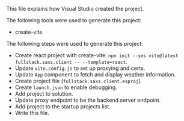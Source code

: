 This file explains how Visual Studio created the project.

The following tools were used to generate this project:
- create-vite

The following steps were used to generate this project:
- Create react project with create-vite: `npm init --yes vite@latest fullstack.saxs.client -- --template=react`.
- Update `vite.config.js` to set up proxying and certs.
- Update `App` component to fetch and display weather information.
- Create project file (`fullstack.saxs.client.esproj`).
- Create `launch.json` to enable debugging.
- Add project to solution.
- Update proxy endpoint to be the backend server endpoint.
- Add project to the startup projects list.
- Write this file.
